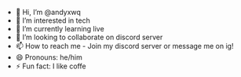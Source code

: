 - 👋 Hi, I’m @andyxwq
- 👀 I’m interested in tech
- 🌱 I’m currently learning live
- 💞️ I’m looking to collaborate on discord server
- 📫 How to reach me - Join my discord server or message me on ig!
- 😄 Pronouns: he/him
- ⚡ Fun fact: I like coffe 

<!---
andyxwq/andyxwq is a ✨ special ✨ repository because its `README.md` (this file) appears on your GitHub profile.
You can click the Preview link to take a look at your changes.
--->
